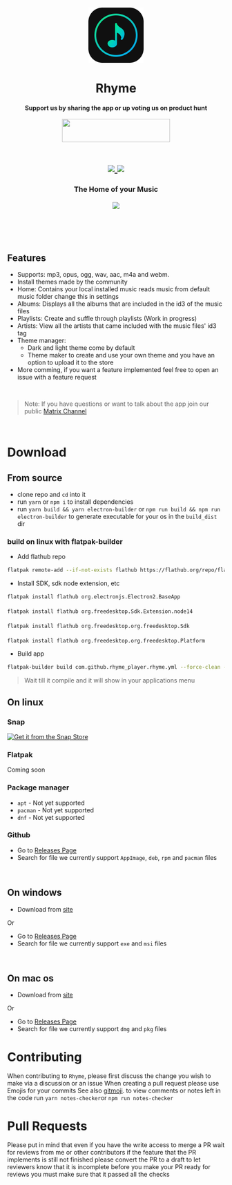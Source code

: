 <!-- Link to latest file: https://github.com/Rhyme-Player/RhymeApp/releases/latest/download/file.name -->
<!-- PROJECT LOGO -->
<p align="center">
  <a href="https://github.com/Rhyme-Player/RhymeApp">
    <img src="build/linux/icons/128x128.png" alt="Logo">
  </a>
  <h1 align="center">Rhyme</h1>
  <h4 align="center">
    Support us by sharing the app or up voting us on product hunt
    <br/>
    <br/>
    <a href="https://www.producthunt.com/posts/rhyme?utm_source=badge-featured&utm_medium=badge&utm_souce=badge-rhyme" target="_blank">
      <img src="https://api.producthunt.com/widgets/embed-image/v1/featured.svg?v=1&post_id=307173&theme=dark" style="width: 250px; height: 54px;" width="250" height="54" /></a>
  </h2>
  <h1 align="center">
    <a href="https://app.element.io/#/room/#rhymes-player:matrix.org">
      <img src ="https://img.shields.io/matrix/rhymes-player:matrix.org">
    </a>
    <a href="https://github.com/Rhyme-Player/Rhyme/releases">
      <img src ="https://img.shields.io/github/downloads/Rhyme-Player/RhymeApp/total">
    </a>
  </h1>
  <h3 align="center">
    The Home of your Music
    <br/>
    <br/>
    <img src="https://user-images.githubusercontent.com/77546233/133507274-b1815964-c86a-4b1c-a0a5-44d86c962c37.png" />
  </h3>
</p>

<br/>
<br/>
<br/>

## Features

- Supports: mp3, opus, ogg, wav, aac, m4a and webm.
- Install themes made by the community
- Home: Contains your local installed music reads music from default music folder change this in settings
- Albums: Displays all the albums that are included in the id3 of the music files
- Playlists: Create and suffle through playlists (Work in progress)
- Artists: View all the artists that came included with the music files' id3 tag
- Theme manager:
  - Dark and light theme come by default
  - Theme maker to create and use your own theme and you have an option to upload it to the store
- More comming, if you want a feature implemented feel free to open an issue with a feature request

<br/>

> Note: If you have questions or want to talk about the app join our public [Matrix Channel](https://app.element.io/#/room/#rhymes-player:matrix.org)

<br/>

# Download

## From source

- clone repo and `cd` into it
- run `yarn` or `npm i` to install dependencies
- run `yarn build && yarn electron-builder` or `npm run build && npm run electron-builder` to generate executable for your os in the `build_dist` dir

### build on linux with flatpak-builder

- Add flathub repo

```sh
flatpak remote-add --if-not-exists flathub https://flathub.org/repo/flathub.flatpakrepo
```

- Install SDK, sdk node extension, etc

```sh
flatpak install flathub org.electronjs.Electron2.BaseApp

flatpak install flathub org.freedesktop.Sdk.Extension.node14

flatpak install flathub org.freedesktop.org.freedesktop.Sdk

flatpak install flathub org.freedesktop.org.freedesktop.Platform
```

- Build app

```sh
flatpak-builder build com.github.rhyme_player.rhyme.yml --force-clean --install --user
```

> Wait till it compile and it will show in your applications menu

## On linux

### Snap

[![Get it from the Snap Store](https://snapcraft.io/static/images/badges/en/snap-store-black.svg)](https://snapcraft.io/rhyme)

### Flatpak

Coming soon

### Package manager

- `apt` - Not yet supported
- `pacman` - Not yet supported
- `dnf` - Not yet supported

### Github

- Go to [Releases Page](https://github.com/Rhyme-Player/RhymeApp/releases)
- Search for file we currently support `AppImage`, `deb`, `rpm` and `pacman` files

<br/>

## On windows

- Download from [site](https://rhyme.netlify.app/downloads/win/)

Or

- Go to [Releases Page](https://github.com/Rhyme-Player/RhymeApp/releases)
- Search for file we currently support `exe` and `msi` files

<br/>

## On mac os

- Download from [site](https://rhyme.netlify.app/downloads/mac/)

Or

- Go to [Releases Page](https://github.com/Rhyme-Player/RhymeApp/releases)
- Search for file we currently support `dmg` and `pkg` files

# Contributing

When contributing to `Rhyme`, please first discuss the change you wish to make via a discussion or an issue
When creating a pull request please use Emojis for your commits
See also [gitmoji](https://gitmoji.carloscuesta.me/).
to view comments or notes left in the code run `yarn notes-checker`or `npm run notes-checker`

# Pull Requests

Please put in mind that even if you have the write access to merge a PR wait for reviews from me or other contributors
if the feature that the PR implements is still not finished please convert the PR to a draft to let reviewers know that it is incomplete
before you make your PR ready for reviews you must make sure that it passed all the checks
